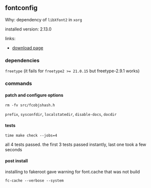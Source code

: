## fontconfig

Why: dependency of `libXfont2` in `xorg`

installed version: 2.13.0

links:

- [download page](https://www.freedesktop.org/software/fontconfig/release/)

### dependencies

`freetype` (it fails for `freetype2 >= 21.0.15` but freetype-2.9.1 works)

### commands

#### patch and configure options

`rm -fv src/fcobjshash.h`

`prefix`, `sysconfdir`, `localstatedir`, `disable-docs`, `docdir`

#### tests

`time make check --jobs=4`

all 4 tests passed. the first 3 tests passed instantly, last one took a few seconds

#### post install

installing to fakeroot gave warning for font.cache that was not build

`fc-cache --verbose --system`
